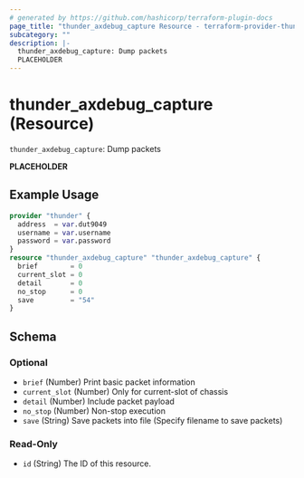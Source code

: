 ```yaml
---
# generated by https://github.com/hashicorp/terraform-plugin-docs
page_title: "thunder_axdebug_capture Resource - terraform-provider-thunder"
subcategory: ""
description: |-
  thunder_axdebug_capture: Dump packets
  PLACEHOLDER
---
```


# thunder_axdebug_capture (Resource)

`thunder_axdebug_capture`: Dump packets

__PLACEHOLDER__

## Example Usage

```terraform
provider "thunder" {
  address  = var.dut9049
  username = var.username
  password = var.password
}
resource "thunder_axdebug_capture" "thunder_axdebug_capture" {
  brief        = 0
  current_slot = 0
  detail       = 0
  no_stop      = 0
  save         = "54"
}
```

<!-- schema generated by tfplugindocs -->
## Schema

### Optional

- `brief` (Number) Print basic packet information
- `current_slot` (Number) Only for current-slot of chassis
- `detail` (Number) Include packet payload
- `no_stop` (Number) Non-stop execution
- `save` (String) Save packets into file (Specify filename to save packets)

### Read-Only

- `id` (String) The ID of this resource.


